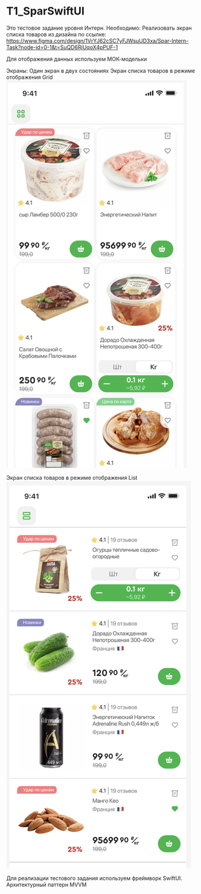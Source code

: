 # T1_SparSwiftUI
Это тестовое задание уровня Интерн.
Необходимо:
Реализовать экран списка товаров из дизайна по ссылке:
https://www.figma.com/design/1VrYJ62cSC7yFJWsuUD3xa/Spar-Intern-Task?node-id=0-1&t=SuQD6RjUqoX4pPUF-1

Для отображения данных используем МОК-модельки

Экраны:
Один экран в двух состояниях
Экран списка товаров в режиме отображения Grid
![FigmaScreen1](misc/images/FigmaScreen1.png)

Экран списка товаров в режиме отображения List
![FigmaScreen2](misc/images/FigmaScreen2.png)

Для реализации тестового задания используем фреймворк SwiftUI. 
Архитектурный паттерн MVVM

